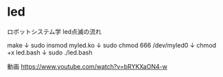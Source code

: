 # led
ロボットシステム学
led点滅の流れ

make
↓
sudo insmod myled.ko
↓
sudo chmod 666 /dev/myled0
↓
chmod +x led.bash
↓
sudo ./led.bash


動画
https://www.youtube.com/watch?v=bRYKXaON4-w
